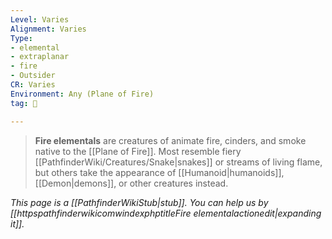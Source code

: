 ```yaml
---
Level: Varies
Alignment: Varies
Type:
- elemental
- extraplanar
- fire
- Outsider
CR: Varies
Environment: Any (Plane of Fire)
tag: 👹

---
```


> **Fire elementals** are creatures of animate fire, cinders, and smoke native to the [[Plane of Fire]]. Most resemble fiery [[PathfinderWiki/Creatures/Snake|snakes]] or streams of living flame, but others take the appearance of [[Humanoid|humanoids]], [[Demon|demons]], or other creatures instead.



*This page is a [[PathfinderWikiStub|stub]]. You can help us by [[httpspathfinderwikicomwindexphptitleFire elementalactionedit|expanding it]].*







